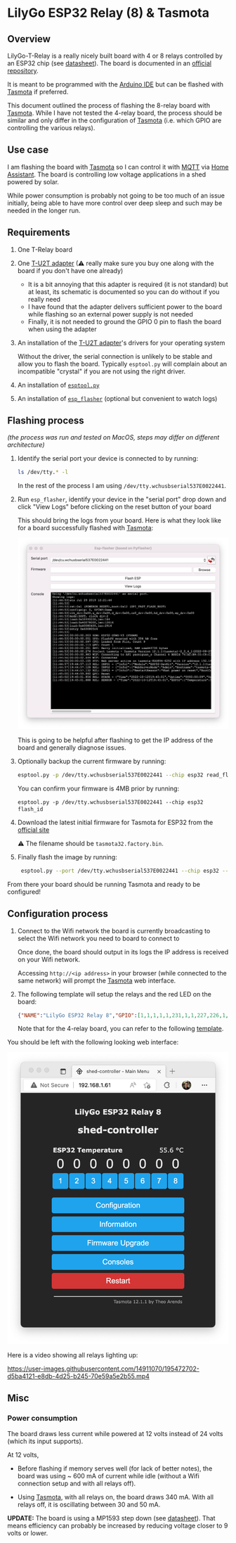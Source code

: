 # LilyGo ESP32 Relay (8) & Tasmota

## Overview

LilyGo-T-Relay is a really nicely built board with 4 or 8 relays controlled by an ESP32 chip (see [datasheet][datasheet]). The board is documented in an [official repository][lilygo-t-relay].

It is meant to be programmed with the [Arduino IDE][arduino] but can be flashed with [Tasmota][tasmota] if preferred.

This document outlined the process of flashing the 8-relay board with [Tasmota][tasmota]. While I have not tested the 4-relay board, the process should be similar and only differ in the configuration of [Tasmota][tasmota] (i.e. which GPIO are controlling the various relays).

## Use case

I am flashing the board with [Tasmota][tasmota] so I can control it with [MQTT][mqtt] via [Home Assistant][homeassistant]. The board is controlling low voltage applications in a shed powered by solar.

While power consumption is probably not going to be too much of an issue initially, being able to have more control over deep sleep and such may be needed in the longer run.

## Requirements

1. One T-Relay board

2. One [T-U2T adapter][t-u2t] (⚠ really make sure you buy one along with the board if you don't have one already)

   - It is a bit annoying that this adapter is required (it is not standard) but at least, its schematic is documented so you can do without if you really need
   - I have found that the adapter delivers sufficient power to the board while flashing so an external power supply is not needed
   - Finally, it is not needed to ground the GPIO 0 pin to flash the board when using the adapter

3. An installation of the [T-U2T adapter][t-u2t]'s drivers for your operating system

   Without the driver, the serial connection is unlikely to be stable and allow you to flash the board. Typically `esptool.py` will complain about an incompatible "crystal" if you are not using the right driver.

4. An installation of [`esptool.py`][esptool]

5. An installation of [`esp_flasher`][esp_flasher] (optional but convenient to watch logs)

## Flashing process

*(the process was run and tested on MacOS, steps may differ on different architecture)*

1. Identify the serial port your device is connected to by running:

   ```bash
   ls /dev/tty.* -l
   ```

   In the rest of the process I am using `/dev/tty.wchusbserial537E0022441`.

2. Run `esp_flasher`, identify your device in the "serial port" drop down and click "View Logs" before clicking on the reset button of your board

   This should bring the logs from your board. Here is what they look like for a board successfully flashed with [Tasmota][tasmota]:

   ![screenshot logs](./images/logs.png)

   This is going to be helpful after flashing to get the IP address of the board and generally diagnose issues.

3. Optionally backup the current firmware by running:

   ```bash
   esptool.py -p /dev/tty.wchusbserial537E0022441 --chip esp32 read_flash 0x00000 0x400000 image.bin
   ```

   You can confirm your firmware is 4MB prior by running:

   ```
   esptool.py -p /dev/tty.wchusbserial537E0022441 --chip esp32 flash_id
   ```

4. Download the latest initial firmware for Tasmota for ESP32 from the [official site][tasmota32]

   ⚠️ The filename should be `tasmota32.factory.bin`.

5. Finally flash the image by running:

   ```bash
    esptool.py --port /dev/tty.wchusbserial537E0022441 --chip esp32 --baud 921600 --before default_reset --after hard_reset write_flash -z --flash_mode dout --flash_size detect 0x0 tasmota32.factory.bin
   ```

From there your board should be running Tasmota and ready to be configured!

## Configuration process

1. Connect to the Wifi network the board is currently broadcasting to select the Wifi network you need to board to connect to

   Once done, the board should output in its logs the IP address is received on your Wifi network.

   Accessing `http://<ip address>` in your browser (while connected to the same network) will prompt the [Tasmota][tasmota] web interface.

2. The following template will setup the relays and the red LED on the board:

   ```JSON
   {"NAME":"LilyGo ESP32 Relay 8","GPIO":[1,1,1,1,1,231,1,1,227,226,1,1,1,1,230,229,0,228,1,1,0,544,1,1,0,0,0,0,225,224,1,1,1,0,0,1],"FLAG":0,"BASE":1}
   ```

   Note that for the 4-relay board, you can refer to the following [template][4-relay-template].

You should be left with the following looking web interface:

![screenshot logs](./images/web.png)

Here is a video showing all relays lighting up:

https://user-images.githubusercontent.com/14911070/195472702-d5ba4121-e8db-4d25-b245-70e59a5e2b55.mp4

## Misc

### Power consumption

The board draws less current while powered at 12 volts instead of 24 volts (which its input supports).

At 12 volts,

- Before flashing if memory serves well (for lack of better notes), the board was using ~ 600 mA of current while idle (without a Wifi connection setup and with all relays off).

- Using [Tasmota][tasmota], with all relays on, the board draws 340 mA. With all relays off, it is oscillating between 30 and 50 mA.

**UPDATE:** The board is using a MP1593 step down (see [datasheet][mp1593]). That means efficiency can probably be increased by reducing voltage closer to 9 volts or lower.

<!-- References -->
[lilygo-t-relay]: https://github.com/Xinyuan-LilyGO/LilyGo-T-Relay
[arduino]: https://www.arduino.cc/en/software
[tasmota]: https://tasmota.github.io/docs/
[homeassistant]: https://www.home-assistant.io/
[mqtt]: https://mqtt.org/
[t-u2t]: https://github.com/Xinyuan-LilyGO/T-U2T
[esptool]: https://docs.espressif.com/projects/esptool/en/latest/esp32/
[esp_flasher]: https://github.com/Jason2866/ESP_Flasher
[tasmota32]: https://ota.tasmota.com/tasmota32/release/
[datasheet]: https://www.espressif.com/sites/default/files/documentation/esp32-wrover-e_esp32-wrover-ie_datasheet_en.pdf
[4-relay-template]: https://templates.blakadder.com/lilygo_T-Relay.html
[mp1593]: https://html.alldatasheet.com/html-pdf/189108/mps/mp1593dn/55/1/mp1593dn.html